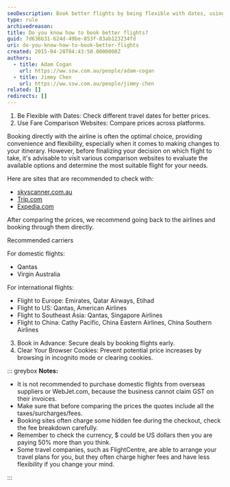 ```yaml
---
seoDescription: Book better flights by being flexible with dates, using fare comparison websites, booking in advance, and clearing browser cookies.
type: rule
archivedreason:
title: Do you know how to book better flights?
guid: 7d636b31-624d-49be-853f-83ab123234fd
uri: do-you-know-how-to-book-better-flights
created: 2015-04-28T04:43:50.0000000Z
authors:
  - title: Adam Cogan
    url: https://ww.ssw.com.au/people/adam-cogan
  - title: Jimmy Chen
    url: https://ww.ssw.com.au/people/jimmy-chen
related: []
redirects: []
---
```


1. Be Flexible with Dates: Check different travel dates for better prices.
2. Use Fare Comparison Websites: Compare prices across platforms.

Booking directly with the airline is often the optimal choice, providing convenience and flexibility, especially when it comes to making changes to your itinerary.
However, before finalizing your decision on which flight to take, it's advisable to visit various comparison websites to evaluate the available options and determine the most suitable flight for your needs.

Here are sites that are recommended to check with:

- [skyscanner.com.au](https://www.skyscanner.com.au/)
- [Trip.com](https://www.trip.com/)
- [Expedia.com](https://www.expedia.com/)

After comparing the prices, we recommend going back to the airlines and booking through them directly.

Recommended carriers

For domestic flights:

- Qantas
- Virgin Australia

For international flights:

- Flight to Europe: Emirates, Qatar Airways, Etihad
- Flight to US: Qantas, American Airlines
- Flight to Southeast Asia: Qantas, Singapore Airlines
- Flight to China: Cathy Pacific, China Eastern Airlines, China Southern Airlines

3. Book in Advance: Secure deals by booking flights early.
4. Clear Your Browser Cookies: Prevent potential price increases by browsing in incognito mode or clearing cookies.

::: greybox
**Notes:**

- It is not recommended to purchase domestic flights from overseas suppliers or WebJet.com, because the business cannot claim GST on their invoices.
- Make sure that before comparing the prices the quotes include all the taxes/surcharges/fees.
- Booking sites often charge some hidden fee during the checkout, check the fee breakdown carefully.
- Remember to check the currency, $ could be US dollars then you are paying 50% more than you think.
- Some travel companies, such as FlightCentre, are able to arrange your travel plans for you, but they often charge higher fees and have less flexibility if you change your mind.

:::
